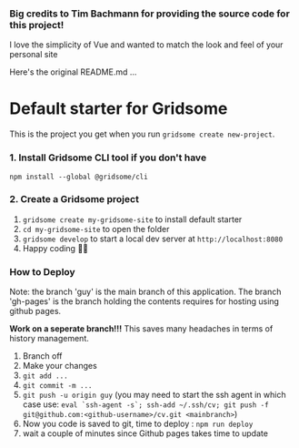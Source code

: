 ### Big credits to Tim Bachmann for providing the source code for this project!

I love the simplicity of Vue and wanted to match the look and feel of your personal site

Here's the original README.md ...

# Default starter for Gridsome

This is the project you get when you run `gridsome create new-project`.

### 1. Install Gridsome CLI tool if you don't have

`npm install --global @gridsome/cli`

### 2. Create a Gridsome project

1. `gridsome create my-gridsome-site` to install default starter
2. `cd my-gridsome-site` to open the folder
3. `gridsome develop` to start a local dev server at `http://localhost:8080`
4. Happy coding 🎉🙌


### How to Deploy

Note: the branch 'guy' is the main branch of this application. The branch 'gh-pages' is the branch holding the contents requires for hosting using github pages. 

**Work on a seperate branch!!!**
This saves many headaches in terms of history management.

1. Branch off
2. Make your changes
3. `git add ...`
4. `git commit -m ...`
5. `git push -u origin guy` (you may need to start the ssh agent in which case use: ``eval `ssh-agent -s`; ssh-add ~/.ssh/cv; git push -f git@github.com:<github-username>/cv.git <mainbranch>``)
6. Now you code is saved to git, time to deploy : `npm run deploy`
7. wait a couple of minutes since Github pages takes time to update